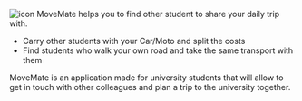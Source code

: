 
![icon](http://neen4.download.html.it/blog/wp-content/uploads/2013/10/illustrator1.jpg)
MoveMate helps you to find other student to share your daily trip with.
* Carry other students with your Car/Moto and split the costs
* Find students who walk your own road and take the same transport with them

MoveMate is an application made for university students that will allow to get in touch with other colleagues and plan a trip to the university together.
